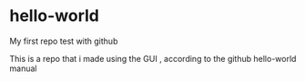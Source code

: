 # hello-world
My first repo test with github

This is a repo that i made using the GUI , according to the github hello-world manual
